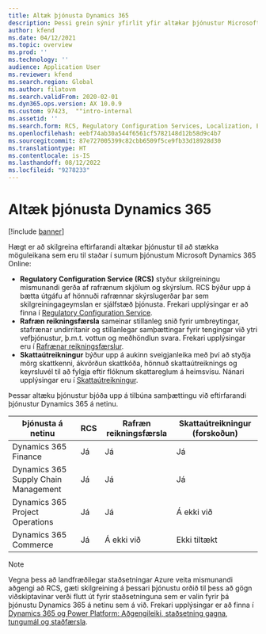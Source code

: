 ```yaml
---
title: Altæk þjónusta Dynamics 365
description: Þessi grein sýnir yfirlit yfir altækar þjónustur Microsoft Dynamics 365.
author: kfend
ms.date: 04/12/2021
ms.topic: overview
ms.prod: ''
ms.technology: ''
audience: Application User
ms.reviewer: kfend
ms.search.region: Global
ms.author: filatovm
ms.search.validFrom: 2020-02-01
ms.dyn365.ops.version: AX 10.0.9
ms.custom: 97423,  ""intro-internal
ms.assetid: ''
ms.search.form: RCS, Regulatory Configuration Services, Localization, Electronic invoicing, Tax calculation
ms.openlocfilehash: eebf74ab30a544f6561cf5782148d12b58d9c4b7
ms.sourcegitcommit: 87e727005399c82cbb6509f5ce9fb33d18928d30
ms.translationtype: HT
ms.contentlocale: is-IS
ms.lasthandoff: 08/12/2022
ms.locfileid: "9278233"
---
```

# <a name="dynamics-365-globalization-services"></a>Altæk þjónusta Dynamics 365

[!include [banner](../includes/banner.md)]

Hægt er að skilgreina eftirfarandi altækar þjónustur til að stækka möguleikana sem eru til staðar í sumum þjónustum Microsoft Dynamics 365 Online:

- **Regulatory Configuration Service (RCS)** styður skilgreiningu mismunandi gerða af rafrænum skjölum og skýrslum. RCS býður upp á bætta útgáfu af hönnuði rafrænnar skýrslugerðar þar sem skilgreiningageymslan er sjálfstæð þjónusta. Frekari upplýsingar er að finna í [Regulatory Configuration Service](rcs-overview.md).
- **Rafræn reikningsfærsla** sameinar stillanleg snið fyrir umbreytingar, stafrænar undirritanir og stillanlegar samþættingar fyrir tengingar við ytri vefþjónustur, þ.m.t. vottun og meðhöndlun svara. Frekari upplýsingar eru í [Rafrænar reikningsfærslur](e-invoicing-service-overview.md).
- **Skattaútreikningur** býður upp á aukinn sveigjanleika með því að styðja mörg skattkenni, ákvörðun skattkóða, hönnuð skattaútreiknings og keyrsluvél til að fylgja eftir flóknum skattareglum á heimsvísu. Nánari upplýsingar eru í [Skattaútreikningur](global-tax-calcuation-service-overview.md).

Þessar altæku þjónustur bjóða upp á tilbúna samþættingu við eftirfarandi þjónustur Dynamics 365 á netinu.

| Þjónusta á netinu | RCS | Rafræn reikningsfærsla | Skattaútreikningur (forskoðun) |
|----------------|-----|----------------------|---------------------------|
| Dynamics 365 Finance | Já | Já | Já | 
| Dynamics 365 Supply Chain Management | Já | Já | Já | 
| Dynamics 365 Project Operations | Já | Já | Á ekki við | 
| Dynamics 365 Commerce | Já | Á ekki við | Ekki tiltækt | 

> [!NOTE]
> Vegna þess að landfræðilegar staðsetningar Azure veita mismunandi aðgengi að RCS, gæti skilgreining á þessari þjónustu orðið til þess að gögn viðskiptavinar verði flutt út fyrir staðsetninguna sem er valin fyrir þá þjónustu Dynamics 365 á netinu sem á við. Frekari upplýsingar er að finna í [Dynamics 365 og Power Platform: Aðgengileiki, staðsetning gagna, tungumál og staðfærsla](https://aka.ms/rcs/D365Productavailabilityguide).
